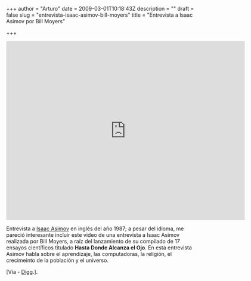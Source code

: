 +++
author = "Arturo"
date = 2009-03-01T10:18:43Z
description = ""
draft = false
slug = "entrevista-isaac-asimov-bill-moyers"
title = "Entrevista a Isaac Asimov por Bill Moyers"

+++

<iframe width="640" height="480" src="http://geek.cl/wp-content/uploads/2009/03/CJAIERgWhZQ" frameborder="0" allowfullscreen></iframe>

<p>Entrevista a <a href="http://geek.cl/wp-content/uploads/2009/03/Isaac_Asimov">Isaac Asimov</a> en inglés del año 1987; a pesar del idioma, me pareció interesante incluir este video de una entrevista a Isaac Asimov realizada por Bill Moyers, a raíz del lanzamiento de su compilado de 17 ensayos científicos titulado <strong>Hasta Donde Alcanza el Ojo</strong>. En esta entrevista Asimov habla sobre el aprendizaje, las computadoras, la religión, el crecimeinto de la población y el universo.</p>

<p>[Vía - <a href="http://digg.com/general_sciences/Isaac_Asimov_Interviewed_by_Bill_Moyers">Digg</a>.].</p>